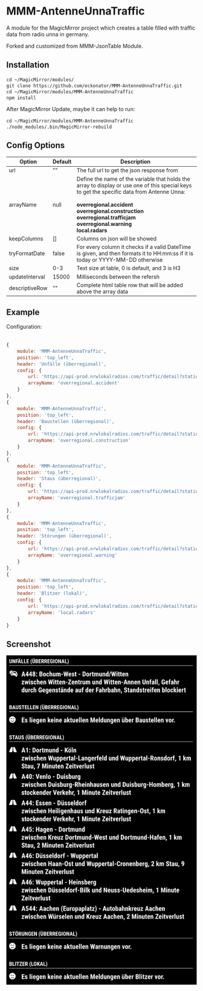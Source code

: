 # MMM-AntenneUnnaTraffic
A module for the MagicMirror project which creates a table filled with traffic data from radio unna in germany.

Forked and customized from MMM-JsonTable Module.

## Installation
````
cd ~/MagicMirror/modules/
git clone https://github.com/eckonator/MMM-AntenneUnnaTraffic.git
cd ~/MagicMirror/modules/MMM-AntenneUnnaTraffic
npm install
````

After MagicMirror Update, maybe it can help to run:
````
cd ~/MagicMirror/modules/MMM-AntenneUnnaTraffic
./node_modules/.bin/MagicMirror-rebuild
````

## Config Options
| **Option** | **Default** | **Description** |
| --- | --- | --- |
| url | "" | The full url to get the json response from |
| arrayName | null | Define the name of the variable that holds the array to display or use one of this special keys to get the specific data from Antenne Unna:<br /><br /><strong>overregional.accident<br />overregional.construction<br />overregional.trafficjam<br />overregional.warning<br />local.radars</strong>|
| keepColumns | [] | Columns on json will be showed |
| tryFormatDate | false | For every column it checks if a valid DateTime is given, and then formats it to HH:mm:ss if it is today or YYYY-MM-DD otherwise |
| size | 0-3 | Text size at table, 0 is default, and 3 is H3 |
| updateInterval | 15000 | Milliseconds between the refersh |
| descriptiveRow | "" | Complete html table row that will be added above the array data |

## Example

Configuration:

```javascript

{
    module: 'MMM-AntenneUnnaTraffic',
    position: 'top_left',
    header: 'Unfälle (überregional)',
    config: {
        url: 'https://api-prod.nrwlokalradios.com/traffic/detail?station=42', // Required
        arrayName: 'overregional.accident'
    }
},
{
    module: 'MMM-AntenneUnnaTraffic',
    position: 'top_left',
    header: 'Baustellen (überregional)',
    config: {
        url: 'https://api-prod.nrwlokalradios.com/traffic/detail?station=42', // Required
        arrayName: 'overregional.construction'
    }
},
{
    module: 'MMM-AntenneUnnaTraffic',
    position: 'top_left',
    header: 'Staus (überregional)',
    config: {
        url: 'https://api-prod.nrwlokalradios.com/traffic/detail?station=42', // Required
        arrayName: 'overregional.trafficjam'
    }
},
{
    module: 'MMM-AntenneUnnaTraffic',
    position: 'top_left',
    header: 'Störungen (überregional)',
    config: {
        url: 'https://api-prod.nrwlokalradios.com/traffic/detail?station=42', // Required
        arrayName: 'overregional.warning'
    }
},
{
    module: 'MMM-AntenneUnnaTraffic',
    position: 'top_left',
    header: 'Blitzer (lokal)',
    config: {
        url: 'https://api-prod.nrwlokalradios.com/traffic/detail?station=42', // Required
        arrayName: 'local.radars'
    }
}

```

## Screenshot

![MMM-AntenneUnnaTraffic](Example.png)
